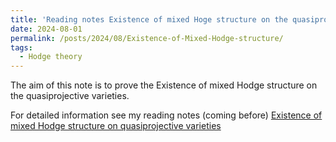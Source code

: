 ```yaml
---
title: 'Reading notes Existence of mixed Hoge structure on the quasiprojective varieties'
date: 2024-08-01
permalink: /posts/2024/08/Existence-of-Mixed-Hodge-structure/
tags:
  - Hodge theory
---
```


The aim of this note is to prove the Existence of mixed Hodge structure on the quasiprojective varieties.

For detailed information see my reading notes (coming before) [Existence of mixed Hodge structure on quasiprojective varieties](https://yilimath.github.io/files/Hodge/ExistenceMHS1.pdf)
